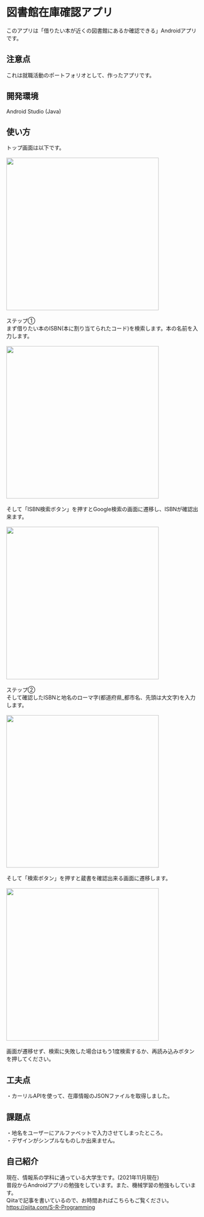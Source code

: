 # 図書館在庫確認アプリ
このアプリは「借りたい本が近くの図書館にあるか確認できる」Androidアプリです。

## 注意点
これは就職活動のポートフォリオとして、作ったアプリです。

## 開発環境 
Android Studio (Java)

## 使い方
トップ画面は以下です。<br><br>
<img src="https://user-images.githubusercontent.com/89324742/141609340-a5c42e32-c960-409d-9c15-14964e0c5b62.png"
     width="400px"><br><br>
ステップ①<br>まず借りたい本のISBN(本に割り当てられたコード)を検索します。本の名前を入力します。<br><br>
<img src="https://user-images.githubusercontent.com/89324742/141609373-b42cb375-163a-4916-b1d4-5b5a03c365f7.png"
     width="400px"><br><br>
   そして「ISBN検索ボタン」を押すとGoogle検索の画面に遷移し、ISBNが確認出来ます。<br><br>
   <img src="https://user-images.githubusercontent.com/89324742/141609422-95d9253e-2e36-4845-b7fa-1a6d72c09f45.png"
        width="400px"><br><br>
        ステップ②<br>そして確認したISBNと地名のローマ字(都道府県_都市名、先頭は大文字)を入力します。
<br><br>
<img src = "https://user-images.githubusercontent.com/89324742/141609458-08f512d6-32b6-41a6-b61b-d4e06b0a14f7.png"
     width="400px"><br><br>
そして「検索ボタン」を押すと蔵書を確認出来る画面に遷移します。<br><br>
<img src = "https://user-images.githubusercontent.com/89324742/141609500-5dcc3048-f9c1-41c7-9a2b-4091756e3eeb.png"
     width="400px"><br><br>
     画面が遷移せず、検索に失敗した場合はもう1度検索するか、再読み込みボタンを押してください。
  

## 工夫点
・カーリルAPIを使って、在庫情報のJSONファイルを取得しました。

## 課題点
・地名をユーザーにアルファベットで入力させてしまったところ。<br>・デザインがシンプルなものしか出来ません。

## 自己紹介
現在、情報系の学科に通っている大学生です。(2021年11月現在)<br>普段からAndroidアプリの勉強をしています。また、機械学習の勉強もしています。
<br>Qiitaで記事を書いているので、お時間あればこちらもご覧ください。https://qiita.com/S-R-Programming


